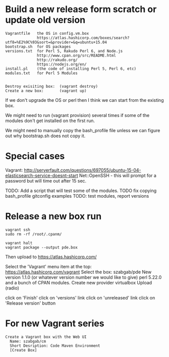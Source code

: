 Build a new release form scratch or update old version
========

    Vagrantfile   the OS in config.vm.box
                  https://atlas.hashicorp.com/boxes/search?utf8=%E2%9C%93&sort=&provider=&q=ubuntu+15.04
    bootstrap.sh  for OS packages
    versions.txt  for Perl 5, Rakudo Perl 6, and Node.js
                  http://www.cpan.org/src/README.html
                  http://rakudo.org/
                  https://nodejs.org/en/
    install.pl    (the code of installing Perl 5, Perl 6, etc)
    modules.txt   for Perl 5 Modules


    Destroy exisiting box:  (vagrant destroy)
    Create a new box:       (vagrant up)

If we don't upgrade the OS or perl then I think we can start from the existing box.

We might need to run (vagrant provision) several times if some of the modules don't get installed on the first run.

We might need to manually copy the  bash_profile file
unless we can figure out why bootstrap.sh does not copy it.


Special cases
=============
Vagrant: http://serverfault.com/questions/697055/ubuntu-15-04-elasticsearch-service-doesnt-start
Net::OpenSSH - this will prompt for a password but will time out after 15 sec.


TODO: Add a script that will test some of the modules.
TODO fix copying
     bash_profile
     gitconfig
     examples
TODO: test modules, report versions
 


Release a new box run
========

	vagrant ssh
	sudo rm -rf /root/.cpanm/

    vagrant halt
    vagrant package --output pde.box

Then upload to https://atlas.hashicorp.com/

Select the 'Vagrant' menu item at the top: https://atlas.hashicorp.com/vagrant
Select the box:  szabgab/pde
New version
  1.1.0       (or whatever version number we would like to give)
  perl 5.22.0 and a bunch of CPAN modules.
Create new provider
  virtualbox
  Upload   (radio)


  click on 'Finish'
  click on 'versions' link
  click on 'unreleased' link
  click on 'Release version' button




For new Vagrant series
========

    Create a Vagrant box with the Web UI
      Name: szabgab/cm
      Short Desription: Code Maven Environment
      [Create Box]

